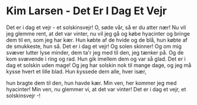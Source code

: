 # Kim Larsen - Det Er I Dag Et Vejr


Det er i dag et vejr - et solskinsvejr!
O, søde vår, så er du atter nær!
Nu vil jeg glemme rent, at det var vinter,
nu vil jeg gå og købe hyacinter
og bringe dem til en, som jeg har kær.
Hun købte af de hvide og de blå,
hun købte af de smukkeste, hun så.
Det er i dag et vejr! Og solen skinner!
Og om mig svæver lutter lyse minder,
dem ta'r jeg med til den, jeg tænker på.
Og de kom svævende i ring og rad.
Hun gik imellem dem og var så glad.
Det er i dag et solskin uden mage!
Og jeg har solskin nok til mange dage,
og jeg må kysse hvert et lille blad.
Hun kyssede dem alle, hver især,

hun bragte dem til den, hun havde kær.
Min ven, her kommer jeg med hyacinter!
Min ven, nu glemmer vi, at det var vinter!
Det er i dag et vejr, et solskinsvejr -!
